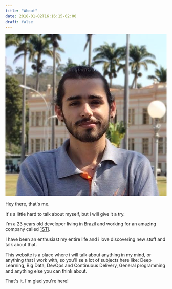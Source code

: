 ```yaml
---
title: "About"
date: 2018-01-02T16:16:15-02:00
draft: false
---
```


![Lenilson Nascimento](/img/me.jpg#profile-image)

Hey there, that's me.

It's a little hard to talk about myself, but i will give it a try.

I'm a 23 years old developer living in Brazil and working for an amazing company called [1STi](http://www.1sti.com.br/).

I have been an enthusiast my entire life and i love discovering new stuff and talk about that.

This website is a place where i will talk about anything in my mind, or anything that i work with, so you'll se a lot of subjects here 
like: Deep Learning, Big Data, DevOps and Continuous Delivery, General programming and anything else you can think about.

That's it. I'm glad you're here!